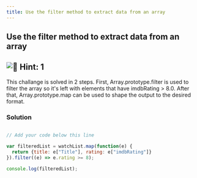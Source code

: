 ```yaml
---
title: Use the filter method to extract data from an array
---
```

## Use the filter method to extract data from an array

## ![:speech_balloon:](https://forum.freecodecamp.com/images/emoji/emoji_one/speech_balloon.png?v=3 ":speech_balloon:") Hint: 1
This challange is solved in 2 steps. 
First, Array.prototype.filter is used to filter the array so it's left with elements that have imdbRating > 8.0. 
After that, Array.prototype.map can be used to shape the output to the desired format.

### Solution

```javascript

// Add your code below this line

var filteredList = watchList.map(function(e) {
  return {title: e["Title"], rating: e["imdbRating"]}
}).filter((e) => e.rating >= 8);

console.log(filteredList); 

```
